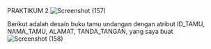 PRAKTIKUM 2
![Screenshot (157)](https://github.com/sitimilana/learn-database-phpmyadmin/assets/160199567/c5fff2a8-94da-4dff-8dab-c3b02bf5bc38)

Berikut adalah desain buku tamu undangan dengan atribut ID_TAMU, NAMA_TAMU, ALAMAT, TANDA_TANGAN, yang saya buat
![Screenshot (158)](https://github.com/sitimilana/learn-database-phpmyadmin/assets/160199567/62d0cc03-9dbd-4847-99f4-294190effa5a)
